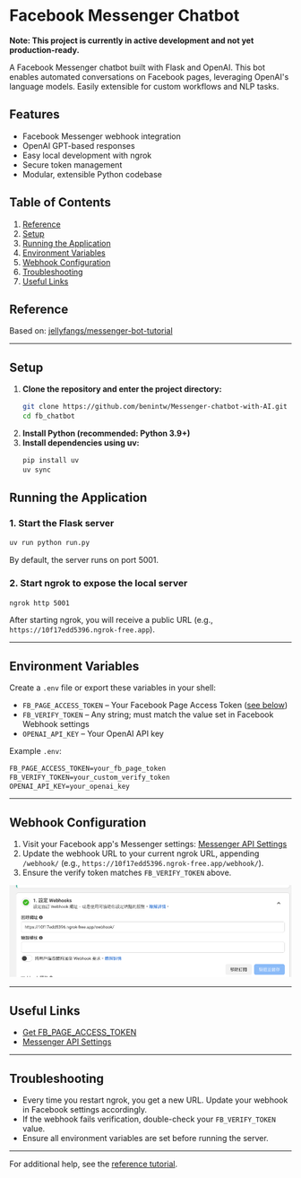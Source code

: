 
# Facebook Messenger Chatbot

**Note: This project is currently in active development and not yet production-ready.**

A Facebook Messenger chatbot built with Flask and OpenAI. This bot enables automated conversations on Facebook pages, leveraging OpenAI's language models. Easily extensible for custom workflows and NLP tasks.

## Features
- Facebook Messenger webhook integration
- OpenAI GPT-based responses
- Easy local development with ngrok
- Secure token management
- Modular, extensible Python codebase

## Table of Contents
1. [Reference](#reference)
2. [Setup](#setup)
3. [Running the Application](#running-the-application)
4. [Environment Variables](#environment-variables)
5. [Webhook Configuration](#webhook-configuration)
6. [Troubleshooting](#troubleshooting)
7. [Useful Links](#useful-links)

## Reference
Based on: [jellyfangs/messenger-bot-tutorial](https://github.com/jellyfangs/messenger-bot-tutorial)

---

## Setup

1. **Clone the repository and enter the project directory:**
   ```bash
   git clone https://github.com/benintw/Messenger-chatbot-with-AI.git fb_chatbot
   cd fb_chatbot
   ```
2. **Install Python (recommended: Python 3.9+)**
3. **Install dependencies using uv:**
   ```bash
   pip install uv
   uv sync
   ```

## Running the Application

### 1. Start the Flask server
```bash
uv run python run.py
```
By default, the server runs on port 5001.

### 2. Start ngrok to expose the local server
```bash
ngrok http 5001
```
After starting ngrok, you will receive a public URL (e.g., `https://10f17edd5396.ngrok-free.app`).

---

## Environment Variables
Create a `.env` file or export these variables in your shell:

- `FB_PAGE_ACCESS_TOKEN` – Your Facebook Page Access Token ([see below](#useful-links))
- `FB_VERIFY_TOKEN` – Any string; must match the value set in Facebook Webhook settings
- `OPENAI_API_KEY` – Your OpenAI API key

Example `.env`:
```env
FB_PAGE_ACCESS_TOKEN=your_fb_page_token
FB_VERIFY_TOKEN=your_custom_verify_token
OPENAI_API_KEY=your_openai_key
```

---

## Webhook Configuration

1. Visit your Facebook app's Messenger settings:
   [Messenger API Settings](https://developers.facebook.com/apps/722282750688539/messenger/messenger_api_settings/)
2. Update the webhook URL to your current ngrok URL, appending `/webhook/` (e.g., `https://10f17edd5396.ngrok-free.app/webhook/`).
3. Ensure the verify token matches `FB_VERIFY_TOKEN` above.

![Update webhook URL to your ngrok URL + /webhook/](image.png)

---

## Useful Links
- [Get FB_PAGE_ACCESS_TOKEN](image-1.png)
- [Messenger API Settings](https://developers.facebook.com/apps/722282750688539/messenger/messenger_api_settings/)

---

## Troubleshooting
- Every time you restart ngrok, you get a new URL. Update your webhook in Facebook settings accordingly.
- If the webhook fails verification, double-check your `FB_VERIFY_TOKEN` value.
- Ensure all environment variables are set before running the server.

---

For additional help, see the [reference tutorial](https://github.com/jellyfangs/messenger-bot-tutorial).

